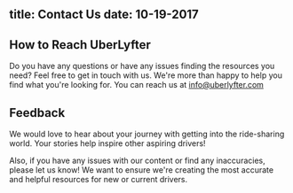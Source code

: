 title: Contact Us
date: 10-19-2017
---

## How to Reach UberLyfter
Do you have any questions or have any issues finding the resources you need?  Feel free to get in touch with us.  We're more than happy to help you find what you're looking for.  You can reach us at info@uberlyfter.com

## Feedback
We would love to hear about your journey with getting into the ride-sharing world.  Your stories help inspire other aspiring drivers!  

Also, if you have any issues with our content or find any inaccuracies, please let us know!  We want to ensure we're creating the most accurate and helpful resources for new or current drivers.